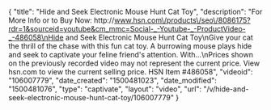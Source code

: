 {
    "title": "Hide and Seek Electronic Mouse Hunt Cat Toy",
    "description": "For More Info or to Buy Now: http:\/\/www.hsn.com\/products\/seo\/8086175?rdr=1&sourceid=youtube&cm_mmc=Social-_-Youtube-_-ProductVideo-_-486058\nHide and Seek Electronic Mouse Hunt Cat Toy\nGive your cat the thrill of the chase with this fun cat toy. A burrowing mouse plays hide and seek to captivate your feline friend's attention. With...\nPrices shown on the previously recorded video may not represent the current price.  View hsn.com to view the current selling price. HSN Item #486058",
    "videoid": "106007779",
    "date_created": "1500481023",
    "date_modified": "1500481076",
    "type": "captivate",
    "layout": "video",
    "url": "\/v\/hide-and-seek-electronic-mouse-hunt-cat-toy\/106007779"
}